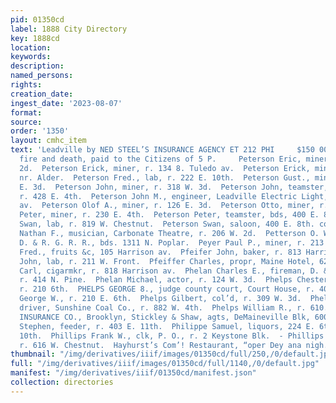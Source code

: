 ```yaml
---
pid: 01350cd
label: 1888 City Directory
key: 1888cd
location: 
keywords: 
description: 
named_persons: 
rights: 
creation_date: 
ingest_date: '2023-08-07'
format: 
source: 
order: '1350'
layout: cmhc_item
text: 'Leadville by NED STEEL’S INSURANCE AGENCY ET 212 PHI     $150 000 osses by
  fire and death, paid to the Citizens of 5 P.     Peterson Eric, miner, r. 433 E.
  2d.  Peterson Erick, miner, r. 134 8. Tuledo av.  Peterson Erick, miner, r. Elm,
  nr. Alder.  Peterson Fred., lab, r. 222 E. 10th.  Peterson Gust., miner, r. 126
  E. 3d.  Peterson John, miner, r. 318 W. 3d.  Peterson John, teamster, A. Henderson,
  r. 428 E. 4th.  Peterson John M., engineer, Leadville Electric Light, r. 124 Harrison
  av.  Peterson Olof A., miner, r. 126 E. 3d.  Peterson Otto, miner, r. 120 E. 3d.  Peterson
  Peter, miner, r. 230 E. 4th.  Peterson Peter, teamster, bds, 400 E. 8th.  Peterson
  Swan, lab, r. 819 W. Chestnut.  Peterson Swan, saloon, 400 E. 8th. cor. Hazel.  Pettengill
  Nathan F., musician, Carbonate Theatre, r. 206 W. 2d.  Petterson O. W., yard foreman,
  D. & R. G. R. R., bds. 1311 N. Poplar.  Peyer Paul P., miner, r. 213 E. 8th.  Pfannenschmid
  Fred., fruits &c, 105 Harrison av.  Pfeifer John, baker, r. 813 Harrison av.  Pfeifer
  John, lab, r. 211 W. Front.  Pfeiffer Charles, propr, Maine Hotel, 622 E. 5th.  Pflugradt
  Carl, cigarmkr, r. 818 Harrison av.  Phelan Charles E., fireman, D. & R. G. R. R.,
  r. 414 N. Pine.  Phelan Michael, actor, r. 124 W. 3d.  Phelps Chester C., candymkr,
  r. 210 6th.  PHELPS GEORGE 8., judge county court, Court House, r. 400 W. 8th.  Phelps
  George W., r. 210 E. 6th.  Phelps Gilbert, col’d, r. 309 W. 3d.  Phelps William,
  driver, Sunshine Coal Co., r. 882 W. 4th.  Phelps William R., r. 610. Harrison av.  PHENIX
  INSURANCE CO., Brooklyn, Stickley & Shaw, agts, DeMaineville Blk, 600 Harrison av.  Philbrick
  Stephen, feeder, r. 403 E. 11th.  Philippe Samuel, liquors, 224 E. 6th, r. 221 EF.
  10th.  Phillips Frank W., clk, P. O., r. 2 Keystone Blk.  - Phillips George, lab.,
  r. 616 W. Chestnut.  Hayhurst’s Com’! Restaurant, “oper Dey ana nigh.”       '
thumbnail: "/img/derivatives/iiif/images/01350cd/full/250,/0/default.jpg"
full: "/img/derivatives/iiif/images/01350cd/full/1140,/0/default.jpg"
manifest: "/img/derivatives/iiif/01350cd/manifest.json"
collection: directories
---
```

